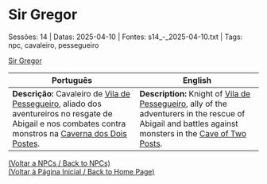 
# Sir Gregor

Sessões: 14 | Datas: 2025-04-10 | Fontes: s14_-_2025-04-10.txt | Tags: npc, cavaleiro, pessegueiro

[Sir Gregor](sir_gregor.png)

| Português | English |
|-----------|---------|
| **Descrição:** Cavaleiro de [Vila de Pessegueiro](vila_de_pessegueiro.md), aliado dos aventureiros no resgate de Abigail e nos combates contra monstros na [Caverna dos Dois Postes](caverna_dos_dois_postes.md). | **Description:** Knight of [Vila de Pessegueiro](vila_de_pessegueiro.md), ally of the adventurers in the rescue of Abigail and battles against monsters in the [Cave of Two Posts](caverna_dos_dois_postes.md). |

[(Voltar a NPCs / Back to NPCs)](npcs_list.md)  
[(Voltar à Página Inicial / Back to Home Page)](home.md)



















